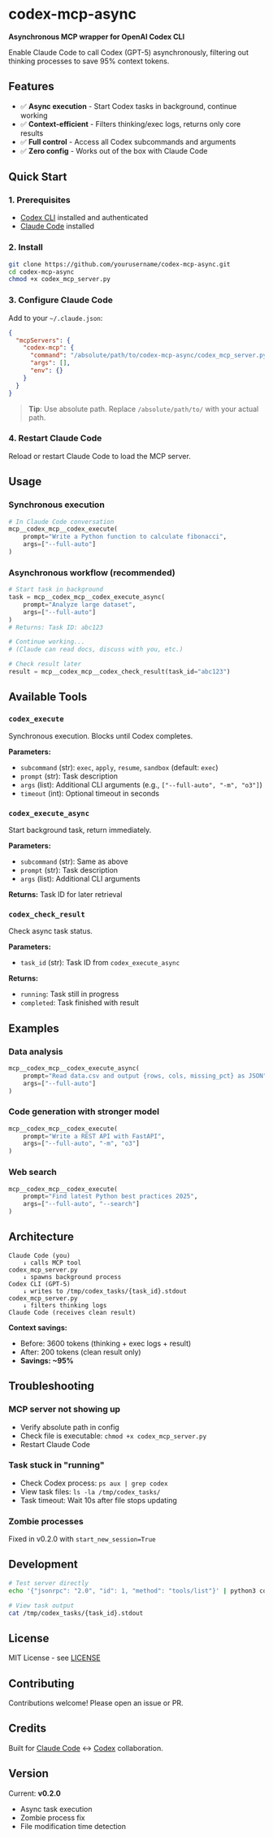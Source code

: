 # codex-mcp-async

**Asynchronous MCP wrapper for OpenAI Codex CLI**

Enable Claude Code to call Codex (GPT-5) asynchronously, filtering out thinking processes to save 95% context tokens.

## Features

- ✅ **Async execution** - Start Codex tasks in background, continue working
- ✅ **Context-efficient** - Filters thinking/exec logs, returns only core results
- ✅ **Full control** - Access all Codex subcommands and arguments
- ✅ **Zero config** - Works out of the box with Claude Code

## Quick Start

### 1. Prerequisites

- [Codex CLI](https://openai.com/codex) installed and authenticated
- [Claude Code](https://claude.ai/code) installed

### 2. Install

```bash
git clone https://github.com/yourusername/codex-mcp-async.git
cd codex-mcp-async
chmod +x codex_mcp_server.py
```

### 3. Configure Claude Code

Add to your `~/.claude.json`:

```json
{
  "mcpServers": {
    "codex-mcp": {
      "command": "/absolute/path/to/codex-mcp-async/codex_mcp_server.py",
      "args": [],
      "env": {}
    }
  }
}
```

> **Tip**: Use absolute path. Replace `/absolute/path/to/` with your actual path.

### 4. Restart Claude Code

Reload or restart Claude Code to load the MCP server.

## Usage

### Synchronous execution

```python
# In Claude Code conversation
mcp__codex_mcp__codex_execute(
    prompt="Write a Python function to calculate fibonacci",
    args=["--full-auto"]
)
```

### Asynchronous workflow (recommended)

```python
# Start task in background
task = mcp__codex_mcp__codex_execute_async(
    prompt="Analyze large dataset",
    args=["--full-auto"]
)
# Returns: Task ID: abc123

# Continue working...
# (Claude can read docs, discuss with you, etc.)

# Check result later
result = mcp__codex_mcp__codex_check_result(task_id="abc123")
```

## Available Tools

### `codex_execute`
Synchronous execution. Blocks until Codex completes.

**Parameters:**
- `subcommand` (str): `exec`, `apply`, `resume`, `sandbox` (default: `exec`)
- `prompt` (str): Task description
- `args` (list): Additional CLI arguments (e.g., `["--full-auto", "-m", "o3"]`)
- `timeout` (int): Optional timeout in seconds

### `codex_execute_async`
Start background task, return immediately.

**Parameters:**
- `subcommand` (str): Same as above
- `prompt` (str): Task description
- `args` (list): Additional CLI arguments

**Returns:** Task ID for later retrieval

### `codex_check_result`
Check async task status.

**Parameters:**
- `task_id` (str): Task ID from `codex_execute_async`

**Returns:**
- `running`: Task still in progress
- `completed`: Task finished with result

## Examples

### Data analysis
```python
mcp__codex_mcp__codex_execute_async(
    prompt="Read data.csv and output {rows, cols, missing_pct} as JSON",
    args=["--full-auto"]
)
```

### Code generation with stronger model
```python
mcp__codex_mcp__codex_execute(
    prompt="Write a REST API with FastAPI",
    args=["--full-auto", "-m", "o3"]
)
```

### Web search
```python
mcp__codex_mcp__codex_execute(
    prompt="Find latest Python best practices 2025",
    args=["--full-auto", "--search"]
)
```

## Architecture

```
Claude Code (you)
    ↓ calls MCP tool
codex_mcp_server.py
    ↓ spawns background process
Codex CLI (GPT-5)
    ↓ writes to /tmp/codex_tasks/{task_id}.stdout
codex_mcp_server.py
    ↓ filters thinking logs
Claude Code (receives clean result)
```

**Context savings:**
- Before: 3600 tokens (thinking + exec logs + result)
- After: 200 tokens (clean result only)
- **Savings: ~95%**

## Troubleshooting

### MCP server not showing up
- Verify absolute path in config
- Check file is executable: `chmod +x codex_mcp_server.py`
- Restart Claude Code

### Task stuck in "running"
- Check Codex process: `ps aux | grep codex`
- View task files: `ls -la /tmp/codex_tasks/`
- Task timeout: Wait 10s after file stops updating

### Zombie processes
Fixed in v0.2.0 with `start_new_session=True`

## Development

```bash
# Test server directly
echo '{"jsonrpc": "2.0", "id": 1, "method": "tools/list"}' | python3 codex_mcp_server.py

# View task output
cat /tmp/codex_tasks/{task_id}.stdout
```

## License

MIT License - see [LICENSE](LICENSE)

## Contributing

Contributions welcome! Please open an issue or PR.

## Credits

Built for [Claude Code](https://claude.ai/code) ↔ [Codex](https://openai.com/codex) collaboration.

## Version

Current: **v0.2.0**
- Async task execution
- Zombie process fix
- File modification time detection
